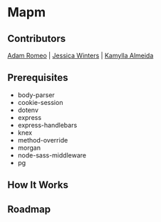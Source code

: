 # Mapm

## Contributors
[Adam Romeo](https://github.com/arromeo) |
[Jessica Winters](https://github.com/Jesswinters) |
[Kamylla Almeida](https://github.com/KamyllaAlmeida)

## Prerequisites

- body-parser
- cookie-session
- dotenv
- express
- express-handlebars
- knex
- method-override
- morgan
- node-sass-middleware
- pg

## How It Works



## Roadmap
